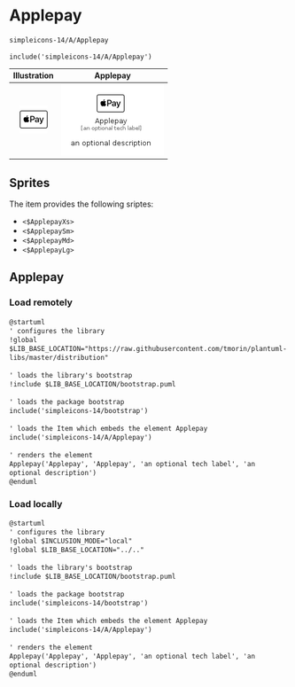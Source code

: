 # Applepay


```text
simpleicons-14/A/Applepay
```

```text
include('simpleicons-14/A/Applepay')
```



| Illustration | Applepay |
| :---: | :---: |
| ![illustration for Illustration](../../simpleicons-14/A/Applepay.png) | ![illustration for Applepay](../../simpleicons-14/A/Applepay.Local.png) |



## Sprites
The item provides the following sriptes:

- `<$ApplepayXs>`
- `<$ApplepaySm>`
- `<$ApplepayMd>`
- `<$ApplepayLg>`





## Applepay

### Load remotely
```plantuml
@startuml
' configures the library
!global $LIB_BASE_LOCATION="https://raw.githubusercontent.com/tmorin/plantuml-libs/master/distribution"

' loads the library's bootstrap
!include $LIB_BASE_LOCATION/bootstrap.puml

' loads the package bootstrap
include('simpleicons-14/bootstrap')

' loads the Item which embeds the element Applepay
include('simpleicons-14/A/Applepay')

' renders the element
Applepay('Applepay', 'Applepay', 'an optional tech label', 'an optional description')
@enduml
```

### Load locally
```plantuml
@startuml
' configures the library
!global $INCLUSION_MODE="local"
!global $LIB_BASE_LOCATION="../.."

' loads the library's bootstrap
!include $LIB_BASE_LOCATION/bootstrap.puml

' loads the package bootstrap
include('simpleicons-14/bootstrap')

' loads the Item which embeds the element Applepay
include('simpleicons-14/A/Applepay')

' renders the element
Applepay('Applepay', 'Applepay', 'an optional tech label', 'an optional description')
@enduml
```

